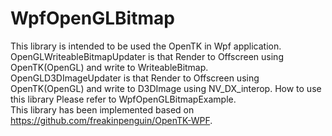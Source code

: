 # WpfOpenGLBitmap

This library is intended to be used the OpenTK in Wpf application.  
OpenGLWriteableBitmapUpdater is that Render to Offscreen using OpenTK(OpenGL) and write to WriteableBitmap.  
OpenGLD3DImageUpdater is that  Render to Offscreen using OpenTK(OpenGL) and write to D3DImage using NV_DX_interop.
How to use this library Please refer to WpfOpenGLBitmapExample.  
This library has been implemented based on https://github.com/freakinpenguin/OpenTK-WPF. 
